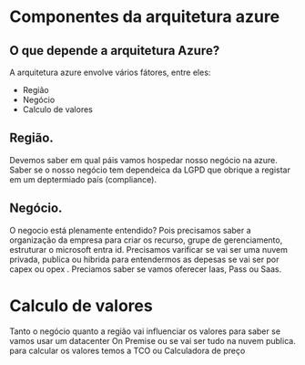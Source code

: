 # Componentes da arquitetura azure

## O que depende a arquitetura Azure?

A arquitetura azure envolve vários fátores, entre eles:
 - Região
 - Negócio
 - Calculo de valores
   


## Região. 

Devemos saber em qual páis vamos hospedar nosso negócio na azure. Saber se o nosso negócio tem dependeica da LGPD que obrique a registar em um deptermiado país (compliance). 

## Negócio. 

O negocio está plenamente entendido? Pois precisamos saber a organização da empresa para criar os recurso, grupe de gerenciamento, estruturar o microsoft entra id. 
Precisamos varificar se vai ser uma nuvem privada, publica ou hibrida para entendermos as depesas se vai ser por capex ou opex . 
Preciamos saber se vamos oferecer Iaas, Pass ou Saas. 

# Calculo de valores

Tanto o negócio quanto a região vai influenciar os valores para saber se vamos usar um datacenter On Premise ou se vai ser tudo na nuvem publica. para calcular os valores temos a TCO  ou Calculadora de preço
